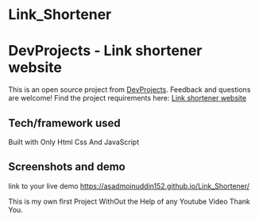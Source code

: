 ﻿# Link_Shortener

# DevProjects - Link shortener website

This is an open source project from [DevProjects](http://www.codementor.io/projects). Feedback and questions are welcome!
Find the project requirements here: [Link shortener website](https://www.codementor.io/projects/web/link-shortener-website-brqjanf6zq)

## Tech/framework used
Built with Only Html Css And JavaScript 

## Screenshots and demo
link to your live demo
https://asadmoinuddin152.github.io/Link_Shortener/


This is my own first Project WithOut the Help of any Youtube Video 
Thank You.
